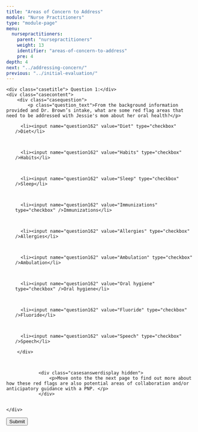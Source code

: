 ```yaml
---
title: "Areas of Concern to Address"
module: "Nurse Practitioners"
type: "module-page"
menu:
  nursepractitioners:
    parent: "nursepractitioners"
    weight: 13
    identifier: "areas-of-concern-to-address"
    pre: 4
depth: 4
next: "../addressing-concern/"
previous: "../initial-evaluation/"
---
```

<form method="post" action="."><div class="pageblock answer-feedback-quiz">










  




<div class="cases">
    
    <div class="casetitle"> Question 1:</div>
    <div class="casecontent">
        <div class="casequestion">
            <p class="question_text">From the background information provided and Dr. Brown’s intake, what are some red flag areas that need to be addressed with Jessie's mom about her oral health?</p>
            
                

                

                
                    


<ol type="A">
  
    
      <li><input name="question162" value="Diet" type="checkbox" />Diet</li>
    
  
    
      <li><input name="question162" value="Habits" type="checkbox" />Habits</li>
    
  
    
      <li><input name="question162" value="Sleep" type="checkbox" />Sleep</li>
    
  
    
      <li><input name="question162" value="Immunizations" type="checkbox" />Immunizations</li>
    
  
    
      <li><input name="question162" value="Allergies" type="checkbox" />Allergies</li>
    
  
    
      <li><input name="question162" value="Ambulation" type="checkbox" />Ambulation</li>
    
  
    
      <li><input name="question162" value="Oral hygiene" type="checkbox" />Oral hygiene</li>
    
  
    
      <li><input name="question162" value="Fluoride" type="checkbox" />Fluoride</li>
    
  
    
      <li><input name="question162" value="Speech" type="checkbox" />Speech</li>
    
  
</ol>

                
            
        </div>

        
            
                <div class="casesanswerdisplay hidden">
                    <p>Move onto the the next page to find out more about how these red flags are also potential areas of collaboration and/or anticipatory guidance with a PNP. </p>
                </div>
            
        
    </div>
</div>




</div><div class="submit-container"><input class="btn btn-info btn-submit-section" type="submit" value="Submit" /></div></form>
